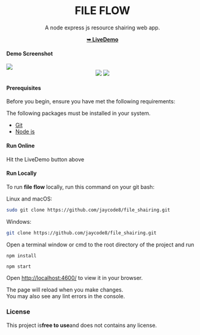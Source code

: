 <div align="center">
   <h1>FILE FLOW</h1>
   <p>A node express js resource shairing web app.</p>
   <a href="https://fileshairing.onrender.com/"><strong>➥ LiveDemo</strong></a>
</div>

#### Demo Screenshot

<img src="https://github.com/jaycode8/file_shairing/blob/main/public/cover/file_shairing.png" />

<div align="center">
   <img src="https://img.badgesize.io/https://github.com/jaycode8/file_shairing.git" style="plastic"  />
   <img src="https://img.shields.io/github/stars/jaycode8/file_shairing?style=social" />
</div>

#### Prerequisites

Before you begin, ensure you have met the following requirements:
 <p>The following packages must be installed in your system.</p>

* [Git](https://git-scm.com/downloads "Download Git")
* [Node js](https://nodejs.org/en/download/)

#### Run Online

Hit the LiveDemo button above

#### Run Locally

To run **file flow** locally, run this command on your git bash:

Linux and macOS:

 ```bash 
 sudo git clone https://github.com/jaycode8/file_shairing.git
 ``` 

Windows:

 ```bash 
 git clone https://github.com/jaycode8/file_shairing.git
 ```

Open a terminal window or cmd to the root directory of the project and run

 ```
 npm install
 ```

 ```
 npm start
 ```

Open [http://localhost:4600/](http://localhost:4600/) to view it in your browser.

The page will reload when you make changes.\
You may also see any lint errors in the console.

### License

This project is**free to use**and does not contains any license.
